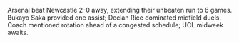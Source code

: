 Arsenal beat Newcastle 2–0 away, extending their unbeaten run to 6 games.
Bukayo Saka provided one assist; Declan Rice dominated midfield duels.
Coach mentioned rotation ahead of a congested schedule; UCL midweek awaits.
